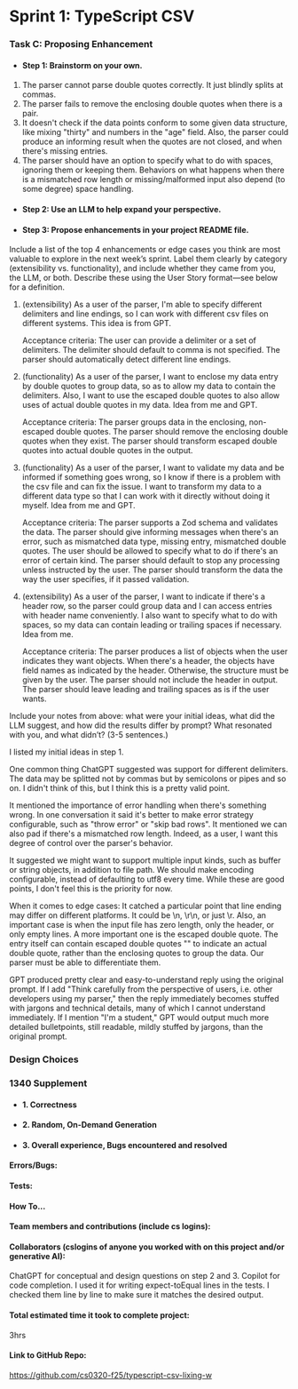 # Sprint 1: TypeScript CSV

### Task C: Proposing Enhancement

- #### Step 1: Brainstorm on your own.

1. The parser cannot parse double quotes correctly. It just blindly splits at
   commas.
2. The parser fails to remove the enclosing double quotes when there is a pair.
3. It doesn't check if the data points conform to some given data structure, 
   like mixing "thirty" and numbers in the "age" field. Also, the parser could 
   produce an informing result when the quotes are not closed,
   and when there's missing entries.
4. The parser should have an option to specify what to do with spaces, ignoring
   them or keeping them. Behaviors on what happens when there is a mismatched 
   row length or missing/malformed input also depend (to some degree) space
   handling.

- #### Step 2: Use an LLM to help expand your perspective.


- #### Step 3: Propose enhancements in your project README file.

Include a list of the top 4 enhancements or edge cases you think are most valuable to explore in the next week’s sprint. Label them clearly by category (extensibility vs. functionality), and include whether they came from you, the LLM, or both. Describe these using the User Story format—see below for a definition. 

1.  (extensibility) 
    As a user of the parser, I'm able to specify different delimiters and line 
    endings, so I can work with different csv files on different systems.
    This idea is from GPT.

    Acceptance criteria:
        The user can provide a delimiter or a set of delimiters.
        The delimiter should default to comma is not specified.
        The parser should automatically detect different line endings.
2.  (functionality) 
    As a user of the parser, I want to enclose my data entry by double quotes to 
    group data, so as to allow my data to contain the delimiters. Also, I want 
    to use the escaped double quotes to also allow uses of actual double quotes 
    in my data.
    Idea from me and GPT.

    Acceptance criteria:
        The parser groups data in the enclosing, non-escaped double quotes.
        The parser should remove the enclosing double quotes when they exist.
        The parser should transform escaped double quotes into actual double 
        quotes in the output.

3.  (functionality)
    As a user of the parser, I want to validate my data and be informed if 
    something goes wrong, so I know if there is a problem with the csv file and 
    can fix the issue. I want to transform my data to a different data type 
    so that I can work with it directly without doing it myself.
    Idea from me and GPT.

    Acceptance criteria:
        The parser supports a Zod schema and validates the data.
        The parser should give informing messages when there's an error, such 
        as mismatched data type, missing entry, mismatched double quotes.
        The user should be allowed to specify what to do if there's an error of 
        certain kind.
        The parser should default to stop any processing unless instructed by 
        the user.
        The parser should transform the data the way the user specifies, if it 
        passed validation.

4.  (extensibility)
    As a user of the parser, I want to indicate if there's a header row, so 
    the parser could group data and I can access entries with header name 
    conveniently. I also want to specify what to do with spaces, so my 
    data can contain leading or trailing spaces if necessary.
    Idea from me.

    Acceptance criteria:
        The parser produces a list of objects when the user indicates they want 
        objects. When there's a header, the objects have field names as indicated 
        by the header. Otherwise, the structure must be given by the user.
        The parser should not include the header in output.
        The parser should leave leading and trailing spaces as is if the user 
        wants.


Include your notes from above: what were your initial ideas, what did the LLM 
suggest, and how did the results differ by prompt? What resonated with you, 
and what didn’t? (3-5 sentences.) 

I listed my initial ideas in step 1.

One common thing ChatGPT suggested was support for different delimiters.
The data may be splitted not by commas but by semicolons or pipes and so 
on. I didn't think of this, but I think this is a pretty valid point.

It mentioned the importance of error handling when there's something 
wrong. In one conversation it said it's better to make error strategy 
configurable, such as "throw error" or "skip bad rows". It mentioned 
we can also pad if there's a mismatched row length. Indeed, as a user, 
I want this degree of control over the parser's behavior.

It suggested we might want to support multiple input kinds, such as buffer 
or string objects, in addition to file path. We should make encoding 
configurable, instead of defaulting to utf8 every time. While these are good 
points, I don't feel this is the priority for now.

When it comes to edge cases:
It catched a particular point that line ending may differ on different platforms.
It could be \n, \r\n, or just \r. Also, an important case is when the input file 
has zero length, only the header, or only empty lines. A more important one is 
the escaped double quote. The entry itself can contain escaped double quotes ""
to indicate an actual double quote, rather than the enclosing quotes to group 
the data. Our parser must be able to differentiate them.

GPT produced pretty clear and easy-to-understand reply using the original prompt.
If I add "Think carefully from the perspective of users, i.e. other developers 
using my parser," then the reply immediately becomes stuffed with jargons and 
technical details, many of which I cannot understand immediately. 
If I mention "I'm a student," GPT would output much more detailed bulletpoints,
still readable, mildly stuffed by jargons, than the original prompt.

### Design Choices

### 1340 Supplement

- #### 1. Correctness

- #### 2. Random, On-Demand Generation

- #### 3. Overall experience, Bugs encountered and resolved
#### Errors/Bugs:
#### Tests:
#### How To…

#### Team members and contributions (include cs logins):
#### Collaborators (cslogins of anyone you worked with on this project and/or generative AI):
ChatGPT for conceptual and design questions on step 2 and 3.
Copilot for code completion. I used it for writing expect-toEqual lines 
in the tests. I checked them line by line to make sure it matches the desired 
output.

#### Total estimated time it took to complete project:
3hrs

#### Link to GitHub Repo:  
https://github.com/cs0320-f25/typescript-csv-lixing-w